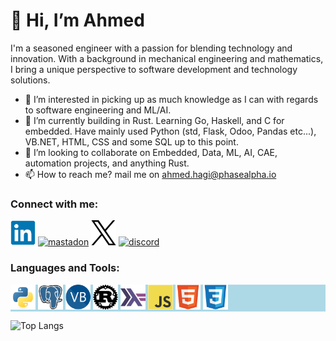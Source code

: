 # 👋 Hi, I’m Ahmed

I'm a seasoned engineer with a passion for blending technology and innovation. With a background in mechanical engineering and mathematics, I bring a unique perspective to software development and technology solutions.
- 👀 I’m interested in picking up as much knowledge as I can with regards to software engineering and ML/AI.
- 🌱 I’m currently building in Rust. Learning Go, Haskell, and C for embedded. Have mainly used Python (std, Flask, Odoo, Pandas etc...), VB.NET, HTML, CSS and some SQL up to this point.
- 💞️ I’m looking to collaborate on Embedded, Data, ML, AI, CAE, automation projects, and anything Rust. 
- 📫 How to reach me? mail me on ahmed.hagi@phasealpha.io

### Connect with me:
<p align="left">
  <a href="https://www.linkedin.com/in/ahmed-hagi-68075b89/"><img src="https://raw.githubusercontent.com/devicons/devicon/master/icons/linkedin/linkedin-original.svg" alt="linkedin" width="40" height="40" /></a>
  <a href="https://hachyderm.io/@jigypeper"><img src="https://upload.wikimedia.org/wikipedia/commons/4/48/Mastodon_Logotype_%28Simple%29.svg" alt="mastadon" width="40" height="40" /></a>
  <a href="https://twitter.com/Jigypeper" ><img src="https://raw.githubusercontent.com/devicons/devicon/master/icons/twitter/twitter-original.svg" alt="twitter" width="40" height="40" /></a>
  <a href="https://discord.com/users/1010692197483548743"><img src="https://raw.githubusercontent.com/rahuldkjain/github-profile-readme-generator/master/src/images/icons/Social/discord.svg" alt="discord" width="40" height="40" /></a>
</p>

### Languages and Tools:
<p align="left" style="background-color: lightblue;">
  <img src="https://raw.githubusercontent.com/devicons/devicon/master/icons/python/python-original.svg" alt="python" width="40" height="40"/> 
  <img src="https://raw.githubusercontent.com/devicons/devicon/master/icons/postgresql/postgresql-original.svg" alt="postgres" width="40" height="40"/>
  <img src="https://raw.githubusercontent.com/devicons/devicon/master/icons/visualbasic/visualbasic-original.svg" alt="vb.net" width="40" height="40"/>
  <img src="https://raw.githubusercontent.com/devicons/devicon/master/icons/rust/rust-original.svg" alt="rust" style="width: 40px; height: 40px; background-color: #c45508"/>
  <img src="https://raw.githubusercontent.com/devicons/devicon/refs/heads/master/icons/haskell/haskell-original.svg" alt="haskell" width="40" height="40"/>
  <img src="https://raw.githubusercontent.com/devicons/devicon/master/icons/javascript/javascript-original.svg" alt="javascript" width="40" height="40"/>
  <img src="https://raw.githubusercontent.com/devicons/devicon/master/icons/html5/html5-original.svg" alt="html" width="40" height="40"/>
  <img src="https://raw.githubusercontent.com/devicons/devicon/master/icons/css3/css3-original.svg" alt="css" width="40" height="40" />
</p>

![Top Langs](https://github-readme-stats.vercel.app/api/top-langs/?username=jigypeper&theme=dracula&&hide=scss,html,css,jupyter%20notebook)


<!---
jigypeper/jigypeper is a ✨ special ✨ repository because its `README.md` (this file) appears on your GitHub profile.
You can click the Preview link to take a look at your changes.
--->
